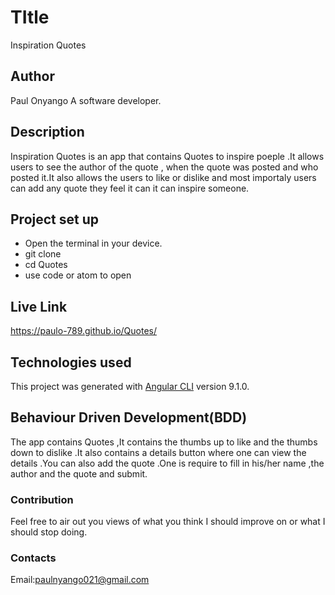 # TItle
 
 Inspiration Quotes

 ## Author
 Paul Onyango
 A software developer.


## Description
Inspiration Quotes is an app that contains Quotes to inspire poeple .It allows users to see the author of the quote , when the quote was posted and who posted it.It also allows the users to like or dislike and most importaly users can add any quote they feel it can it can inspire someone.


## Project set up
 * Open the terminal in your device.
 * git clone
 * cd Quotes
 * use code or atom to open


## Live Link
 https://paulo-789.github.io/Quotes/

## Technologies used

This project was generated with [Angular CLI](https://github.com/angular/angular-cli) version 9.1.0.


## Behaviour Driven Development(BDD)
The app contains Quotes ,It contains the thumbs up to like and the thumbs down  to dislike .It also contains a details button where one can view the details .You can also add the quote .One is require to fill in his/her name ,the author and the quote and submit.

### Contribution
 Feel free to air out you views of what you think I should improve on or what I should stop doing.

 ### Contacts
  Email:paulnyango021@gmail.com